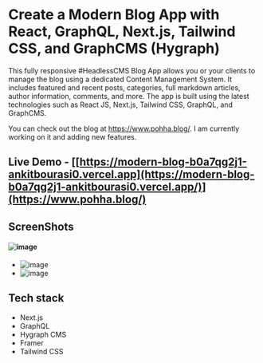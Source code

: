 # Create a Modern Blog App with React, GraphQL, Next.js, Tailwind CSS, and GraphCMS (Hygraph)

This fully responsive #HeadlessCMS Blog App allows you or your clients to manage the blog using a dedicated Content Management System. It includes featured and recent posts, categories, full markdown articles, author information, comments, and more. The app is built using the latest technologies such as React JS, Next.js, Tailwind CSS, GraphQL, and GraphCMS.

You can check out the blog at https://www.pohha.blog/. I am currently working on it and adding new features.

## Live Demo - [[https://modern-blog-b0a7qg2j1-ankitbourasi0.vercel.app](https://modern-blog-b0a7qg2j1-ankitbourasi0.vercel.app/)](https://www.pohha.blog/)

## ScreenShots
#### ![image](https://github.com/ankitbourasi0/Pohha-the-modern-blog-app-nextjs/assets/34002165/8f2a8ecc-70db-44e5-bfd2-36fd70f76f98)
* ![image](https://github.com/ankitbourasi0/Pohha-the-modern-blog-app-nextjs/assets/34002165/878cb6f8-11d8-494b-8370-43da45c8eb8a)
* ![image](https://github.com/ankitbourasi0/Pohha-the-modern-blog-app-nextjs/assets/34002165/db4f178c-9776-4d4d-902d-39c33f9024fd)

## Tech stack

- Next.js
- GraphQL
- Hygraph CMS
- Framer
- Tailwind CSS
